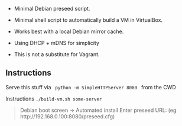 * Minimal Debian preseed script.
* Minimal shell script to automatically build a VM in VirtualBox.

* Works best with a local Debian mirror cache.
* Using DHCP + mDNS for simplicity
* This is not a substitute for Vagrant.

Instructions
------------
Serve this stuff via <code> python -m SimpleHTTPServer 8080 </code> from the CWD

Instructions
<code>./build-vm.sh some-server </code>

<blockquote>
Debian boot screen -> Automated install
Enter preseed URL: (eg http://192.168.0.100:8080/preseed.cfg)
</blockquote>
